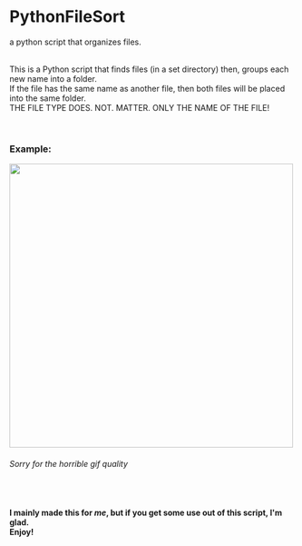<h1>PythonFileSort</h1>
a python script that organizes files.<br><br>

<p>This is a Python script that finds files (in a set directory) then, groups each new name into a folder.<br>If the file has the same name as another file, then both files will be placed into the same folder.<br>THE FILE TYPE DOES. NOT. MATTER. ONLY THE NAME OF THE FILE!</p><br>

<h3>Example:</h3>

<img src="https://github.com/KylarLeD/PythonFileSort/blob/main/ScriptExample.gif" width="500" height="500"><br>

<h6>Sorry for the horrible gif quality</h6><br>

<h4>I mainly made this for <i>me</i>, but if you get some use out of this script, I'm glad.<br>Enjoy!</h4>
